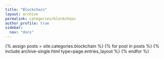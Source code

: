 ```yaml
---
title: "Blockchain"
layout: archive
permalink: categories/blockchain
author_profile: true
sidebar:
  nav: "docs"
---
```


{% assign posts = site.categories.blockchain %}
{% for post in posts %} {% include archive-single.html type=page.entries_layout %} {% endfor %}